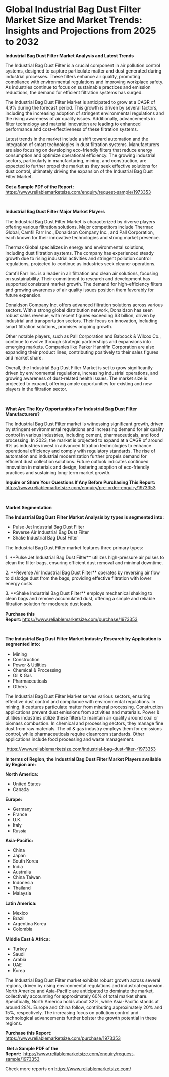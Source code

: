 <p><h1>Global Industrial Bag Dust Filter Market Size and Market Trends: Insights and Projections from 2025 to 2032</h1></p><p><strong>Industrial Bag Dust Filter Market Analysis and Latest Trends</strong></p>
<p><p>The Industrial Bag Dust Filter is a crucial component in air pollution control systems, designed to capture particulate matter and dust generated during industrial processes. These filters enhance air quality, promoting compliance with environmental regulations and improving workplace safety. As industries continue to focus on sustainable practices and emission reductions, the demand for efficient filtration systems has surged.</p><p>The Industrial Bag Dust Filter Market is anticipated to grow at a CAGR of 4.9% during the forecast period. This growth is driven by several factors, including the increasing adoption of stringent environmental regulations and the rising awareness of air quality issues. Additionally, advancements in filter technology and material innovation are leading to enhanced performance and cost-effectiveness of these filtration systems.</p><p>Latest trends in the market include a shift toward automation and the integration of smart technologies in dust filtration systems. Manufacturers are also focusing on developing eco-friendly filters that reduce energy consumption and optimize operational efficiency. The growing industrial sectors, particularly in manufacturing, mining, and construction, are expected to further propel the market as they seek effective solutions for dust control, ultimately driving the expansion of the Industrial Bag Dust Filter Market.</p></p>
<p><strong>Get a Sample PDF of the Report:&nbsp;</strong> <a href="https://www.reliablemarketsize.com/enquiry/request-sample/1973353?utm_campaign=3205&utm_medium=2&utm_source=Github&utm_content=ia&utm_term=09042025&utm_id=industrial-bag-dust-filter">https://www.reliablemarketsize.com/enquiry/request-sample/1973353</a></p>
<p>&nbsp;</p>
<p><strong>Industrial Bag Dust Filter Major Market Players</strong></p>
<p><p>The Industrial Bag Dust Filter Market is characterized by diverse players offering various filtration solutions. Major competitors include Thermax Global, Camfil Farr Inc., Donaldson Company Inc., and Pall Corporation, each known for their innovative technologies and strong market presence.</p><p>Thermax Global specializes in energy and environmental solutions, including dust filtration systems. The company has experienced steady growth due to rising industrial activities and stringent pollution control regulations, projected to continue as industries seek cleaner operations.</p><p>Camfil Farr Inc. is a leader in air filtration and clean air solutions, focusing on sustainability. Their commitment to research and development has supported consistent market growth. The demand for high-efficiency filters and growing awareness of air quality issues position them favorably for future expansion.</p><p>Donaldson Company Inc. offers advanced filtration solutions across various sectors. With a strong global distribution network, Donaldson has seen robust sales revenue, with recent figures exceeding $3 billion, driven by industrial and transportation sectors. Their focus on innovation, including smart filtration solutions, promises ongoing growth.</p><p>Other notable players, such as Pall Corporation and Babcock & Wilcox Co., continue to evolve through strategic partnerships and expansions into emerging markets. Companies like Parker Hannifin Corporation are also expanding their product lines, contributing positively to their sales figures and market share.</p><p>Overall, the Industrial Bag Dust Filter Market is set to grow significantly driven by environmental regulations, increasing industrial operations, and growing awareness of dust-related health issues. The market size is projected to expand, offering ample opportunities for existing and new players in the filtration sector.</p></p>
<p>&nbsp;</p>
<p><strong>What Are The Key Opportunities For Industrial Bag Dust Filter Manufacturers?</strong></p>
<p><p>The Industrial Bag Dust Filter market is witnessing significant growth, driven by stringent environmental regulations and increasing demand for air quality control in various industries, including cement, pharmaceuticals, and food processing. In 2023, the market is projected to expand at a CAGR of around 6% as industries invest in advanced filtration technologies to enhance operational efficiency and comply with regulatory standards. The rise of automation and industrial modernization further propels demand for efficient dust collection solutions. Future outlook indicates continued innovation in materials and design, fostering adoption of eco-friendly practices and sustaining long-term market growth.</p></p>
<p><strong>Inquire or Share Your Questions If Any Before Purchasing This Report:</strong> <a href="https://www.reliablemarketsize.com/enquiry/pre-order-enquiry/1973353?utm_campaign=3205&utm_medium=2&utm_source=Github&utm_content=ia&utm_term=09042025&utm_id=industrial-bag-dust-filter">https://www.reliablemarketsize.com/enquiry/pre-order-enquiry/1973353</a></p>
<p>&nbsp;</p>
<p><strong>Market Segmentation</strong></p>
<p><strong>The Industrial Bag Dust Filter Market Analysis by types is segmented into:</strong></p>
<p><ul><li>Pulse Jet Industrial Bag Dust Filter</li><li>Reverse Air Industrial Bag Dust Filter</li><li>Shake Industrial Bag Dust Filter</li></ul></p>
<p><p>The Industrial Bag Dust Filter market features three primary types: </p><p>1. **Pulse Jet Industrial Bag Dust Filter** utilizes high-pressure air pulses to clean the filter bags, ensuring efficient dust removal and minimal downtime.</p><p>   </p><p>2. **Reverse Air Industrial Bag Dust Filter** operates by reversing air flow to dislodge dust from the bags, providing effective filtration with lower energy costs.</p><p>3. **Shake Industrial Bag Dust Filter** employs mechanical shaking to clean bags and remove accumulated dust, offering a simple and reliable filtration solution for moderate dust loads.</p></p>
<p><strong>Purchase this Report:&nbsp;</strong><a href="https://www.reliablemarketsize.com/purchase/1973353?utm_campaign=3205&utm_medium=2&utm_source=Github&utm_content=ia&utm_term=09042025&utm_id=industrial-bag-dust-filter">https://www.reliablemarketsize.com/purchase/1973353</a></p>
<p>&nbsp;</p>
<p><strong>The Industrial Bag Dust Filter Market Industry Research by Application is segmented into:</strong></p>
<p><ul><li>Mining</li><li>Construction</li><li>Power & Utilities</li><li>Chemical & Processing</li><li>Oil & Gas</li><li>Pharmaceuticals</li><li>Others</li></ul></p>
<p><p>The Industrial Bag Dust Filter Market serves various sectors, ensuring effective dust control and compliance with environmental regulations. In mining, it captures particulate matter from mineral processing. Construction applications prevent dust emissions from activities and materials. Power & utilities industries utilize these filters to maintain air quality around coal or biomass combustion. In chemical and processing sectors, they manage fine dust from raw materials. The oil & gas industry employs them for emissions control, while pharmaceuticals require cleanroom standards. Other applications include food processing and waste management.</p></p>
<p><a href="https://www.reliablemarketsize.com/industrial-bag-dust-filter-r1973353?utm_campaign=3205&utm_medium=2&utm_source=Github&utm_content=ia&utm_term=09042025&utm_id=industrial-bag-dust-filter">&nbsp;https://www.reliablemarketsize.com/industrial-bag-dust-filter-r1973353</a></p>
<p><strong>In terms of Region, the Industrial Bag Dust Filter Market Players available by Region are:</strong></p>
<p>
    <p> <strong> North America: </strong>
        <ul>
            <li>United States</li>
            <li>Canada</li>
        </ul>
        </p> 
    <p> <strong> Europe: </strong>
        <ul>
            <li>Germany</li>
            <li>France</li>
            <li>U.K.</li>
            <li>Italy</li>
            <li>Russia</li>
        </ul>
        </p> 
    <p> <strong> Asia-Pacific: </strong>
        <ul>
            <li>China</li>
            <li>Japan</li>
            <li>South Korea</li>
            <li>India</li>
            <li>Australia</li>
            <li>China Taiwan</li>
            <li>Indonesia</li>
            <li>Thailand</li>
            <li>Malaysia</li>
        </ul>
        </p> 
    <p> <strong> Latin America: </strong>
        <ul>
            <li>Mexico</li>
            <li>Brazil</li>
            <li>Argentina Korea</li>
            <li>Colombia</li>
        </ul>
        </p> 
    <p> <strong> Middle East & Africa: </strong>
        <ul>
            <li>Turkey</li>
            <li>Saudi</li>
            <li>Arabia</li>
            <li>UAE</li>
            <li>Korea</li>
        </ul>
    </p>
    </p>
<p><p>The Industrial Bag Dust Filter market exhibits robust growth across several regions, driven by rising environmental regulations and industrial expansion. North America and Asia-Pacific are anticipated to dominate the market, collectively accounting for approximately 60% of total market share. Specifically, North America holds about 32%, while Asia-Pacific stands at around 28%. Europe and China follow, contributing approximately 20% and 15%, respectively. The increasing focus on pollution control and technological advancements further bolster the growth potential in these regions.</p></p>
<p><strong>Purchase this Report: </strong><a href="https://www.reliablemarketsize.com/purchase/1973353?utm_campaign=3205&utm_medium=2&utm_source=Github&utm_content=ia&utm_term=09042025&utm_id=industrial-bag-dust-filter">https://www.reliablemarketsize.com/purchase/1973353</a></p>
<p>&nbsp;<strong>Get a Sample PDF of the Report:&nbsp;&nbsp;</strong><a href="https://www.reliablemarketsize.com/enquiry/request-sample/1973353?utm_campaign=3205&utm_medium=2&utm_source=Github&utm_content=ia&utm_term=09042025&utm_id=industrial-bag-dust-filter">https://www.reliablemarketsize.com/enquiry/request-sample/1973353</a></p>
<p><strong></strong></p>
<p>Check more reports on <a href="https://www.reliablemarketsize.com/?utm_campaign=3205&utm_medium=2&utm_source=Github&utm_content=ia&utm_term=09042025&utm_id=industrial-bag-dust-filter">https://www.reliablemarketsize.com/</a></p>